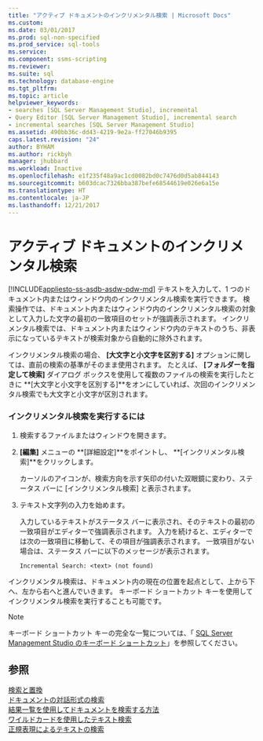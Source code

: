 ```yaml
---
title: "アクティブ ドキュメントのインクリメンタル検索 | Microsoft Docs"
ms.custom: 
ms.date: 03/01/2017
ms.prod: sql-non-specified
ms.prod_service: sql-tools
ms.service: 
ms.component: ssms-scripting
ms.reviewer: 
ms.suite: sql
ms.technology: database-engine
ms.tgt_pltfrm: 
ms.topic: article
helpviewer_keywords:
- searches [SQL Server Management Studio], incremental
- Query Editor [SQL Server Management Studio], incremental search
- incremental searches [SQL Server Management Studio]
ms.assetid: 490bb36c-dd43-4219-9e2a-ff27046b9395
caps.latest.revision: "24"
author: BYHAM
ms.author: rickbyh
manager: jhubbard
ms.workload: Inactive
ms.openlocfilehash: e1f235f48a9ac1cd0082bd0c7476d0d5ab844143
ms.sourcegitcommit: b603dcac7326bba387befe68544619e026e6a15e
ms.translationtype: HT
ms.contentlocale: ja-JP
ms.lasthandoff: 12/21/2017
---
```

# <a name="search-an-active-document-incrementally"></a>アクティブ ドキュメントのインクリメンタル検索
[!INCLUDE[appliesto-ss-asdb-asdw-pdw-md](../../includes/appliesto-ss-asdb-asdw-pdw-md.md)] テキストを入力して、1 つのドキュメント内またはウィンドウ内のインクリメンタル検索を実行できます。 検索操作では、ドキュメント内またはウィンドウ内のインクリメンタル検索の対象として入力した文字の最初の一致項目のセットが強調表示されます。 インクリメンタル検索では、ドキュメント内またはウィンドウ内のテキストのうち、非表示になっているテキストが検索対象から自動的に除外されます。  
  
 インクリメンタル検索の場合、 **[大文字と小文字を区別する]** オプションに関しては、直前の検索の基準がそのまま使用されます。 たとえば、 **[フォルダーを指定して検索]** ダイアログ ボックスを使用して複数のファイルの検索を実行したときに **[大文字と小文字を区別する]**をオンにしていれば、次回のインクリメンタル検索でも大文字と小文字が区別されます。  
  
### <a name="to-search-incrementally"></a>インクリメンタル検索を実行するには  
  
1.  検索するファイルまたはウィンドウを開きます。  
  
2.  **[編集]** メニューの **[詳細設定]**をポイントし、 **[インクリメンタル検索]**をクリックします。  
  
     カーソルのアイコンが、検索方向を示す矢印の付いた双眼鏡に変わり、ステータス バーに [インクリメンタル検索] と表示されます。  
  
3.  テキスト文字列の入力を始めます。  
  
     入力しているテキストがステータス バーに表示され、そのテキストの最初の一致項目がエディターで強調表示されます。 入力を続けると、エディターでは次の一致項目に移動して、その項目が強調表示されます。 一致項目がない場合は、ステータス バーに以下のメッセージが表示されます。  
  
    ```  
    Incremental Search: <text> (not found)  
    ```  
  
 インクリメンタル検索は、ドキュメント内の現在の位置を起点として、上から下へ、左から右へと進んでいきます。 キーボード ショートカット キーを使用してインクリメンタル検索を実行することも可能です。  
  
> [!NOTE]  
>  キーボード ショートカット キーの完全な一覧については、「 [SQL Server Management Studio のキーボード ショートカット](../../tools/sql-server-management-studio/sql-server-management-studio-keyboard-shortcuts.md)」を参照してください。  
  
## <a name="see-also"></a>参照  
 [検索と置換](../../relational-databases/scripting/search-and-replace.md)   
 [ドキュメントの対話形式の検索](../../relational-databases/scripting/search-documents-interactively.md)   
 [結果一覧を使用してドキュメントを検索する方法](../../relational-databases/scripting/search-documents-using-results-lists.md)   
 [ワイルドカードを使用したテキスト検索](../../relational-databases/scripting/search-text-with-wildcards.md)   
 [正規表現によるテキストの検索](../../relational-databases/scripting/search-text-with-regular-expressions.md)  
  
  
